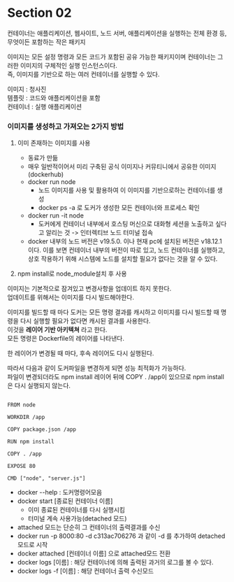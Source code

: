 # Section 02

컨테이너는 애플리케이션, 웹사이트, 노드 서버, 애플리케이션을 실행하는 전체 환경 등, 무엇이든 포함하는 작은 패키지

이미지는 모든 설정 명령과 모든 코드가 포함된 공유 가능한 패키지이며 컨테이너는 그러한 이미지의 구체적인 실행 인스턴스이다.  
즉, 이미지를 기반으로 하는 여러 컨테이너를 실행할 수 있다.

이미지 : 청사진  
템플릿 : 코드와 애플리케이션을 포함  
컨테이너 : 실행 애플리케이션

### 이미지를 생성하고 가져오는 2가지 방법

1. 이미 존재하는 이미지를 사용

   - 동료가 만듦
   - 매우 일반적이어서 미리 구축된 공식 이미지나 커뮤티니에서 공유한 이미지(dockerhub)
   - docker run node
     - 노드 이미지를 사용 및 활용하여 이 이미지를 기반으로하는 컨테이너를 생성
     - docker ps -a 로 도커가 생성한 모든 컨테이너와 프로세스 확인
   - docker run -it node
     - 도커에게 컨테이너 내부에서 호스팅 머신으로 대화형 세션을 노출하고 싶다고 알리는 것 -> 인터렉티브 노드 터미널 접속
   - docker 내부의 노드 버전은 v19.5.0. 이나 현재 pc에 설치된 버전은 v18.12.1이다. 이를 보면 컨테이너 내부의 버전이 따로 있고, 노드 컨테이너를 실행하고, 상호 작용하기 위해 시스템에 노드를 설치할 필요가 없다는 것을 알 수 있다.

2. npm install로 node_module설치 후 사용

이미지는 기본적으로 잠겨있고 변경사항을 업데이트 하지 못한다.  
업데이트를 위해서는 이미지를 다시 빌드해야한다.

이미지를 빌드할 때 마다 도커는 모든 명령 결과를 캐시하고 이미지를 다시 빌드할 때 명령을 다시 실행할 필요가 없다면 캐시된 결과를 사용한다.  
이것을 **레이어 기반 아키텍쳐** 라고 한다.  
모든 명령은 Dockerfile의 레이어를 나타낸다.

한 레이어가 변경될 때 마다, 후속 레이어도 다시 실행된다.

따라서 다음과 같이 도커파일을 변경하게 되면 성능 최적화가 가능하다.  
파일이 변경되더라도 npm install 레이어 뒤에 COPY . /app이 있으므로 npm install은 다시 실행되지 않는다.

```docker

FROM node

WORKDIR /app

COPY package.json /app

RUN npm install

COPY . /app

EXPOSE 80

CMD ["node", "server.js"]
```

- docker --help : 도커명령어모음
- docker start [종료된 컨테이너 이름]
  - 이미 종료된 컨테이너를 다시 실행시킴
  - 터미널 계속 사용가능(detached 모드)
- attached 모드는 단순히 그 컨테이너의 출력결과를 수신
- docker run -p 8000:80 -d c313ac706276 과 같이 -d 를 추가하여 detached 모드로 시작
- docker attached [컨테이너 이름] 으로 attached모드 전환
- docker logs [이름] : 해당 컨테이너에 의해 출력된 과거의 로그를 볼 수 있다.
- docker logs -f [이름] : 해당 컨테이너 출력 수신모드
